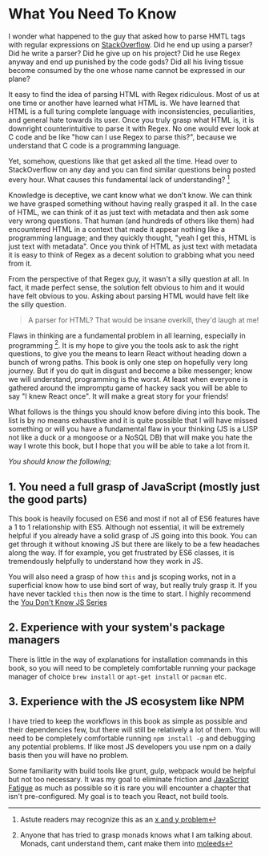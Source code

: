 # What You Need To Know

I wonder what happened to the guy that asked how to parse HMTL tags with regular expressions on [StackOverflow](https://stackoverflow.com/questions/1732348/regex-match-open-tags-except-xhtml-self-contained-tags/1732454#1732454). Did he end up using a parser? Did he write a parser? Did he give up on his project? Did he use Regex anyway and end up punished by the code gods? Did all his living tissue become consumed by the one whose name cannot be expressed in our plane?

It easy to find the idea of parsing HTML with Regex ridiculous. Most of us at one time or another have learned what HTML is. We have learned that HTML is a full turing complete language with inconsistencies, peculiarities, and general hate towards its user. Once you truly grasp what HTML is, it is downright counterintuitive to parse it with Regex. No one would ever look at C code and be like "how can I use Regex to parse this?", because we understand that C code is a programming language.

Yet, somehow, questions like that get asked all the time. Head over to StackOverflow on any day and you can find similar questions being posted every hour. What causes this fundamental lack of understanding? [^x-and-y]

Knowledge is deceptive, we cant know what we don't know. We can think we have grasped something without having really grasped it all. In the case of HTML, we can think of it as just text with metadata and then ask some very wrong questions. That human (and hundreds of others like them) had encountered HTML in a context that made it appear nothing like a programming language; and they quickly thought, "yeah I get this, HTML is just text with metadata". Once you think of HTML as just text with metadata it is easy to think of Regex as a decent solution to grabbing what you need from it.

From the perspective of that Regex guy, it wasn't a silly question at all. In fact, it made perfect sense, the solution felt obvious to him and it would have felt obvious to you. Asking about parsing HTML would have felt like the silly question.

> A parser for HTML? That would be insane overkill, they'd laugh at me!

Flaws in thinking are a fundamental problem in all learning, especially in programming [^monads]. It is my hope to give you the tools ask to ask the right questions, to give you the means to learn React without heading down a bunch of wrong paths. This book is only one step on hopefully very long journey. But if you do quit in disgust and become a bike messenger; know we will understand, programming is the worst. At least when everyone is gathered around the impromptu game of hackey sack you will be able to say "I knew React once". It will make a great story for your friends!

What follows is the things you should know before diving into this book. The list is by no means exhaustive and it is quite possible that I will have missed something or will you have a fundamental flaw in your thinking (JS is a LISP not like a duck or a mongoose or a NoSQL DB) that will make you hate the way I wrote this book, but I hope that you will be able to take a lot from it.

*You should know the following;*

## 1. You need a full grasp of JavaScript (mostly just the good parts)

This book is heavily focused on ES6 and most if not all of ES6 features have a 1 to 1 relationship with ES5. Although not essential, it will be extremely helpful if you already have a solid grasp of JS going into this book. You can get through it without knowing JS but there are likely to be a few headaches along the way. If for example, you get frustrated by ES6 classes, it is tremendously helpfully to understand how they work in JS.

You will also need a grasp of how `this` and js scoping works, not in a superficial know how to use bind sort of way, but really truly grasp it. If you have never tackled `this` then now is the time to start. I highly recommend the [You Don't Know JS Series](https://github.com/getify/You-Dont-Know-JS)

## 2. Experience with your system's package managers

There is little in the way of explanations for installation commands in this book, so you will need to be completely comfortable running your package manager of choice `brew install` or `apt-get install` or `pacman` etc.

## 3. Experience with the JS ecosystem like NPM

I have tried to keep the workflows in this book as simple as possible and their dependencies few, but there will still be relatively a lot of them. You will need to be completely comfortable running `npm install -g` and debugging any potential problems. If like most JS developers you use npm on a daily basis then you will have no problem.

Some familiarity with build tools like grunt, gulp, webpack would be helpful but not too necessary. It was my goal to eliminate friction and [JavaScript Fatigue](https://medium.com/@ericclemmons/javascript-fatigue-48d4011b6fc4) as much as possible so it is rare you will encounter a chapter that isn't pre-configured. My goal is to teach you React, not build tools.

[^monads]: Anyone that has tried to grasp monads knows what I am talking about. Monads, cant understand them, cant make them into [moleeds](https://www.ted.com/talks/charles_fleischer_insists_all_things_are_moleeds?language=en)
[^x-and-y]: Astute readers may recognize this as an [x and y problem](http://xyproblem.info)
